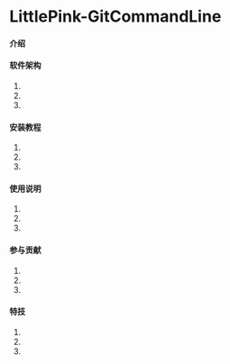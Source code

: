 # LittlePink-GitCommandLine

#### 介绍


#### 软件架构
1.  
2.  
3.  


#### 安装教程

1.  
2.  
3.  

#### 使用说明

1.  
2.  
3.  

#### 参与贡献

1.  
2.  
3.  

#### 特技

1.  
2.  
3.  
